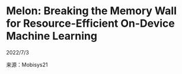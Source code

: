 # Melon: Breaking the Memory Wall for Resource-Efficient On-Device Machine Learning  

2022/7/3  

来源：Mobisys21  


